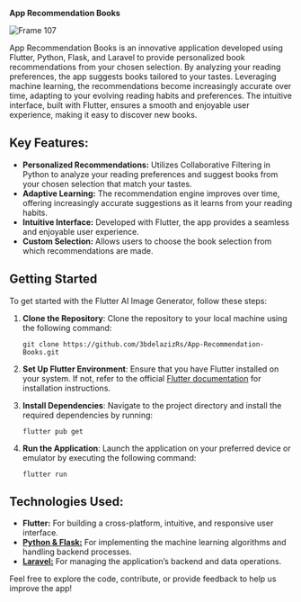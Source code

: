 **App Recommendation Books**


![Frame 107](https://github.com/3bdelazizRs/App-Recommendation-Books/assets/36267465/669ee7c9-5ae9-4b48-9e8d-cfd19af2968d)


App Recommendation Books is an innovative application developed using Flutter, Python, Flask, and Laravel to provide personalized book recommendations from your chosen selection. By analyzing your reading preferences, the app suggests books tailored to your tastes. Leveraging machine learning, the recommendations become increasingly accurate over time, adapting to your evolving reading habits and preferences. The intuitive interface, built with Flutter, ensures a smooth and enjoyable user experience, making it easy to discover new books.

## Key Features:

- **Personalized Recommendations:** Utilizes Collaborative Filtering in Python to analyze your reading preferences and suggest books from your chosen selection that match your tastes.
- **Adaptive Learning:** The recommendation engine improves over time, offering increasingly accurate suggestions as it learns from your reading habits.
- **Intuitive Interface:** Developed with Flutter, the app provides a seamless and enjoyable user experience.
- **Custom Selection:** Allows users to choose the book selection from which recommendations are made.

## Getting Started

To get started with the Flutter AI Image Generator, follow these steps:

1. **Clone the Repository**: Clone the repository to your local machine using the following command:
   ```
   git clone https://github.com/3bdelazizRs/App-Recommendation-Books.git
   ```

2. **Set Up Flutter Environment**: Ensure that you have Flutter installed on your system. If not, refer to the official [Flutter documentation](https://flutter.dev/docs/get-started/install) for installation instructions.

3. **Install Dependencies**: Navigate to the project directory and install the required dependencies by running:
   ```
   flutter pub get
   ```

4. **Run the Application**: Launch the application on your preferred device or emulator by executing the following command:
   ```
   flutter run
   ```

## Technologies Used:

- **Flutter:** For building a cross-platform, intuitive, and responsive user interface.
- **[Python & Flask:](https://github.com/3bdelazizRs/App-Recommendation-Books-algorithem)** For implementing the machine learning algorithms and handling backend processes.
- **[Laravel:](https://github.com/3bdelazizRs/App-Recommendation-Books-Laravel)** For managing the application’s backend and data operations.

Feel free to explore the code, contribute, or provide feedback to help us improve the app!
